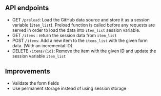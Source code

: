 ## API endpoints

- GET `/preload`: Load the GitHub data source and store it as a session variable (`item_list`). Preload function is called before any requests are served in order to load the data into `item_list` session variable.
- GET `/items` : return the session data from `item_list`
- POST `/items`: Add a new item to the `items_list` with the given form data. (With an incremental ID)
- DELETE `/items/{id}`: Remove the item with the given ID and update the session variable `item_list`

## Improvements

- Validate the form fields
- Use permanent storage instead of using session storage
